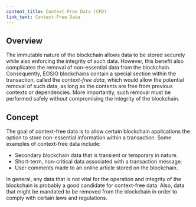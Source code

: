 ```yaml
---
content_title: Context-Free Data (CFD)
link_text: Context-Free Data
---
```


## Overview
The immutable nature of the blockchain allows data to be stored securely while also enforcing the integrity of such data. However, this benefit also complicates the removal of non-essential data from the blockchain. Consequently, EOSIO blockchains contain a special section within the transaction, called the *context-free data*, which would allow the potential removal of such data, as long as the contents are free from previous contexts or dependencies. More importantly, such removal must be performed safely without compromising the integrity of the blockchain.

## Concept
The goal of context-free data is to allow certain blockchain applications the option to store non-essential information within a transaction. Some examples of context-free data include:

* Secondary blockchain data that is transient or temporary in nature.
* Short-term, non-critical data associated with a transaction message.
* User comments made to an online article stored on the blockchain.

In general, any data that is not vital for the operation and integrity of the blockchain is probably a good candidate for context-free data. Also, data that might be mandated to be removed from the blockchain in order to comply with certain laws and regulations.
